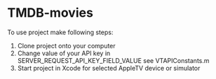 # TMDB-movies

To use project make following steps:

1. Clone project onto your computer
2. Change value of your API key in SERVER_REQUEST_API_KEY_FIELD_VALUE 
see VTAPIConstants.m
3. Start project in Xcode for selected AppleTV device or simulator
